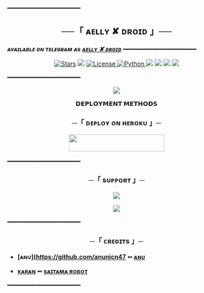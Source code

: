 ━━━━━━━━━━━━━━━━━━━━

<h2 align="center">
    ──「 ᴀᴇʟʟʏ ✘ ᴅʀᴏɪᴅ 」──
</h2>

_**ᴀᴠᴀɪʟᴀʙʟᴇ ᴏɴ ᴛᴇʟᴇɢʀᴀᴍ ᴀs [ᴀᴇʟʟʏ ✘ ᴅʀᴏɪᴅ](https://t.me/FallenXRobot)**_
━━━━━━━━━━━━━━━━━━━━

<p align="center">
<a href="https://github.com/AellyOfficial/AellyXDroid/stargazers"><img src="https://img.shields.io/github/stars/AellyOfficial/AellyXDroid?color=black&logo=github&logoColor=black&style=for-the-badge" alt="Stars" /></a>
<a href="https://github.com/AellyOfficial/AellyXDroid/network/members"> <img src="https://img.shields.io/github/forks/AellyOfficial/AellyXDroid?color=black&logo=github&logoColor=black&style=for-the-badge" /></a>
<a href="https://github.com/AellyOfficial/AellyXDroid/blob/master/LICENSE"> <img src="https://img.shields.io/badge/License-MIT-blueviolet?style=for-the-badge" alt="License" /> </a>
<a href="https://www.python.org/"> <img src="https://img.shields.io/badge/Written%20in-Python-skyblue?style=for-the-badge&logo=python" alt="Python" /> </a>
<a href="https://pypi.org/project/Telethon/"> <img src="https://img.shields.io/pypi/v/telethon?color=white&label=telethon&logo=python&logoColor=blue&style=for-the-badge" /></a>
<a href="https://pypi.org/project/Pyrogram/"> <img src="https://img.shields.io/pypi/v/pyrogram?color=white&label=pyrogram&logo=python&logoColor=blue&style=for-the-badge" /></a>
<a href="https://github.com/AellyOfficial/AellyXDroid"> <img src="https://img.shields.io/github/repo-size/AellyOfficial/AellyXDroid?color=skyblue&logo=github&logoColor=blue&style=for-the-badge" /></a>
<a href="https://github.com/AellyOfficial/AellyXDroid/commits/AnonymousR1025"> <img src="https://img.shields.io/github/last-commit/AellyOfficial/AellyXDroid?color=black&logo=github&logoColor=black&style=for-the-badge" /></a>
</p>

━━━━━━━━━━━━━━━━━━━━

<p align="center">
  <img src="https://telegra.ph/file/39695c9270a089cd0e65d.png">
</p>

<p align="center">
<b>𝗗𝗘𝗣𝗟𝗢𝗬𝗠𝗘𝗡𝗧 𝗠𝗘𝗧𝗛𝗢𝗗𝗦</b>
</p>

<h3 align="center">
    ─「 ᴅᴇᴩʟᴏʏ ᴏɴ ʜᴇʀᴏᴋᴜ 」─
</h3>

<p align="center"><a href="https://dashboard.heroku.com/new?template=https://github.com/AellyOfficial/AellyXDroid"> <img src="https://img.shields.io/badge/Deploy%20On%20Heroku-black?style=for-the-badge&logo=heroku" width="220" height="38.45"/></a></p>

━━━━━━━━━━━━━━━━━━━━

<h3 align="center">
    ─「 sᴜᴩᴩᴏʀᴛ 」─
</h3>

<p align="center">
<a href="https://telegram.me/DevilsHeavenMF"><img src="https://img.shields.io/badge/-Support%20Group-blue.svg?style=for-the-badge&logo=Telegram"></a>
</p>
<p align="center">
<a href="https://telegram.me/TheAnonAssociation"><img src="https://img.shields.io/badge/-Support%20Channel-blue.svg?style=for-the-badge&logo=Telegram"></a>
</p>

━━━━━━━━━━━━━━━━━━━━

<h3 align="center">
    ─「 ᴄʀᴇᴅɪᴛs 」─
</h3>

- <b>[ᴀɴᴜ](https://github.com/anunicn47  ➻  [ᴀɴᴜ](https://github.com/AellyOfficial/AellyXDroid) </b>

- <b>[ᴋᴀʀᴀɴ](https://github.com/kkara9009)  ➻  [sᴀɪᴛᴀᴍᴀ ʀᴏʙᴏᴛ](https://github.com/AnimeKaizoku/SaitamaRobot) </b>

 


━━━━━━━━━━━━━━━━━━━━
